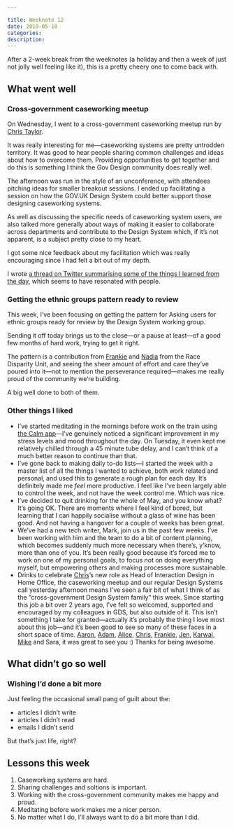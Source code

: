 ```yaml
---

title: Weeknote 12
date: 2019-05-18
categories:
description: 
---
```


After a 2-week break from the weeknotes (a holiday and then a week of just not jolly well feeling like it), this is a pretty cheery one to come back with.

## What went well

### Cross-government caseworking meetup

On Wednesday, I went to a cross-government caseworking meetup run by [Chris Taylor](https://twitter.com/ctdesign). 

It was really interesting for me—caseworking systems are pretty untrodden territory. It was good to hear people sharing common challenges and ideas about how to overcome them. Providing opportunities to get together and do this is something I think the Gov Design community does really well. 

The afternoon was run in the style of an unconference, with attendees pitching ideas for smaller breakout sessions. I ended up facilitating a session on how the GOV.UK Design System could better support those designing caseworking systems. 

As well as discussing the specific needs of caseworking system users, we also talked more generally about ways of making it easier to collaborate across departments and contribute to the Design System which, if it’s not apparent, is a subject pretty close to my heart.

I got some nice feedback about my facilitation which was really encouraging since I had felt a bit out of my depth.

I wrote [a thread on Twitter summarising some of the things I learned from the day](https://twitter.com/Amy_Hupe/status/1128733673417842688), which seems to have resonated with people.

### Getting the ethnic groups pattern ready to review

This week, I’ve been focusing on getting the pattern for Asking users for ethnic groups ready for review by the Design System working group.

Sending it off today brings us to the close—or a pause at least—of a good few months of hard work, trying to get it right. 

The pattern is a contribution from [Frankie](https://twitter.com/frankieroberto) and [Nadia](https://twitter.com/nadia_huq) from the Race Disparity Unit, and seeing the sheer amount of effort and care they’ve poured into it—not to mention the perseverance required—makes me really proud of the community we’re building.

A big well done to both of them. 

### Other things I liked

- I’ve started meditating in the mornings before work on the train using [the Calm app](https://www.calm.com/)—I’ve genuinely noticed a significant improvement in my stress levels and mood throughout the day. On Tuesday, it even kept me relatively chilled through a 45 minute tube delay, and I can’t think of a much better reason to continue than that.  
- I’ve gone back to making daily to-do lists—I started the week with a master list of all the things I wanted to achieve, both work related and personal, and used this to generate a rough plan for each day. It’s definitely made me _feel_ more productive. I feel like I’ve been largely able to control the week, and not have the week control me. Which was nice. 
- I’ve decided to quit drinking for the whole of May, and you know what? It’s going OK. There are moments where I feel kind of bored, but learning that I can happily socialise without a glass of wine has been good. And not having a hangover for a couple of weeks has been great. 
- We’ve had a new tech writer, Mark, join us in the past few weeks. I’ve been working with him and the team to do a bit of content planning, which becomes suddenly much more necessary when there’s, y’know, more than one of you. It’s been really good because it’s forced me to work on one of my personal goals, to focus not on doing everything myself, but empowering others and making processes more sustainable.
- Drinks to celebrate [Chris](https://twitter.com/ctdesign)’s new role as Head of Interaction Design in Home Office, the caseworking meetup and our regular Design Systems call yesterday afternoon means I’ve seen a fair bit of what I think of as the “cross-government Design System family” this week. Since starting this job a bit over 2 years ago, I’ve felt so welcomed, supported and encouraged by my colleagues in GDS, but also outside of it. This isn’t something I take for granted—actually it’s probably the thing I love most about this job—and it’s been good to see so many of these faces in a short space of time. [Aaron](https://twitter.com/Shotclog), [Adam](https://twitter.com/adambsilver), [Alice](https://twitter.com/AliceNoakes), [Chris](https://twitter.com/ctdesign), [Frankie](https://twitter.com/frankieroberto), [Jen](https://twitter.com/jenniferhodgson), [Karwai](https://twitter.com/krwpn), [Mike](https://twitter.com/1mikeowen) and Sara, it was great to see you :) Thanks for being awesome. 

## What didn’t go so well

### Wishing I’d done a bit more

Just feeling the occasional small pang of guilt about the:

- articles I didn’t write
- articles I didn’t read
- emails I didn’t send

But that’s just life, right?

## Lessons this week

1. Caseworking systems are hard.
2. Sharing challenges and soltions is important.
3. Working with the cross-government community makes me happy and proud.
4. Meditating before work makes me a nicer person.
5. No matter what I do, I'll always want to do a bit more than I did.